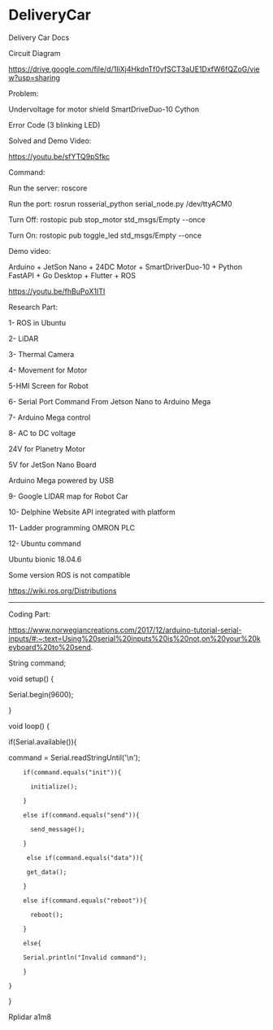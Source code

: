 # DeliveryCar
Delivery Car Docs

Circuit Diagram

https://drive.google.com/file/d/1IiXj4HkdnTf0yfSCT3aUE1DxfW6fQZoG/view?usp=sharing

Problem:

Undervoltage for motor shield SmartDriveDuo-10 Cython

Error Code (3 blinking LED)

Solved and Demo Video:

https://youtu.be/sfYTQ9pSfkc

Command:

Run the server: roscore

Run the port: rosrun rosserial_python serial_node.py /dev/ttyACM0

Turn Off: rostopic pub stop_motor std_msgs/Empty --once
 
Turn On: rostopic pub toggle_led std_msgs/Empty --once


Demo video:

Arduino + JetSon Nano + 24DC Motor + SmartDriverDuo-10 + Python FastAPI + Go Desktop + Flutter + ROS

https://youtu.be/fhBuPoX1ITI



Research Part:

1- ROS in Ubuntu 

2- LiDAR

3- Thermal Camera

4- Movement for Motor 

5-HMI Screen for Robot

6- Serial Port Command From Jetson Nano to Arduino Mega

7- Arduino Mega control

8- AC to  DC voltage 

24V for Planetry Motor

5V for JetSon Nano Board

Arduino Mega powered by USB

9- Google LIDAR map for Robot Car

10- Delphine Website API integrated with platform

11- Ladder programming OMRON PLC

12- Ubuntu command 

Ubuntu bionic 18.04.6

Some version ROS is not compatible

https://wiki.ros.org/Distributions
_____________________________________________________________________________________________________________________________________________________



Coding Part:

https://www.norwegiancreations.com/2017/12/arduino-tutorial-serial-inputs/#:~:text=Using%20serial%20inputs%20is%20not,on%20your%20keyboard%20to%20send.

String command;
 
void setup() {

Serial.begin(9600); 

}
 
void loop() {

if(Serial.available()){

command = Serial.readStringUntil('\n');
         
        if(command.equals("init")){

          initialize();
        
        }
        
        else if(command.equals("send")){
        
          send_message();
        
        }
         
         else if(command.equals("data")){
         
         get_data();
        
        }
        
        else if(command.equals("reboot")){
        
          reboot();
        
        }
        
        else{
        
        Serial.println("Invalid command");
        
        }
    
    }

}



Rplidar a1m8

